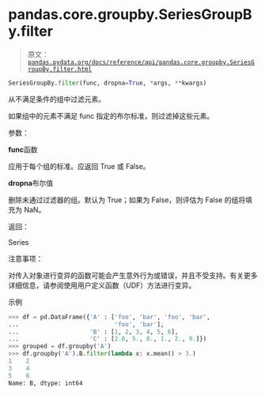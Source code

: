 # pandas.core.groupby.SeriesGroupBy.filter

> 原文：[`pandas.pydata.org/docs/reference/api/pandas.core.groupby.SeriesGroupBy.filter.html`](https://pandas.pydata.org/docs/reference/api/pandas.core.groupby.SeriesGroupBy.filter.html)

```py
SeriesGroupBy.filter(func, dropna=True, *args, **kwargs)
```

从不满足条件的组中过滤元素。

如果组中的元素不满足 func 指定的布尔标准，则过滤掉这些元素。

参数：

**func**函数

应用于每个组的标准。应返回 True 或 False。

**dropna**布尔值

删除未通过过滤器的组。默认为 True；如果为 False，则评估为 False 的组将填充为 NaN。

返回：

Series

注意事项：

对传入对象进行变异的函数可能会产生意外行为或错误，并且不受支持。有关更多详细信息，请参阅使用用户定义函数（UDF）方法进行变异。

示例

```py
>>> df = pd.DataFrame({'A' : ['foo', 'bar', 'foo', 'bar',
...                           'foo', 'bar'],
...                    'B' : [1, 2, 3, 4, 5, 6],
...                    'C' : [2.0, 5., 8., 1., 2., 9.]})
>>> grouped = df.groupby('A')
>>> df.groupby('A').B.filter(lambda x: x.mean() > 3.)
1    2
3    4
5    6
Name: B, dtype: int64 
```
